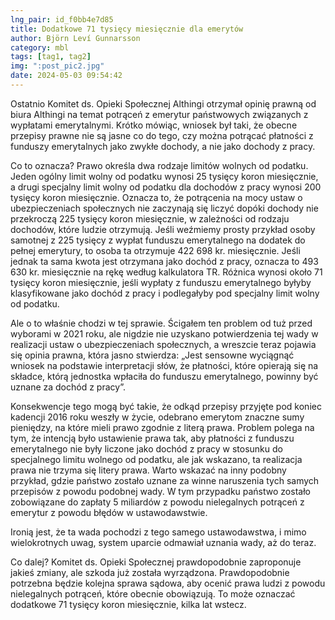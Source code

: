 ```yaml
---
lng_pair: id_f0bb4e7d85
title: Dodatkowe 71 tysięcy miesięcznie dla emerytów
author: Björn Leví Gunnarsson
category: mbl
tags: [tag1, tag2]
img: ":post_pic2.jpg"
date: 2024-05-03 09:54:42
---
```


Ostatnio Komitet ds. Opieki Społecznej Althingi otrzymał opinię prawną od biura Althingi na temat potrąceń z emerytur państwowych związanych z wypłatami emerytalnymi. Krótko mówiąc, wniosek był taki, że obecne przepisy prawne nie są jasne co do tego, czy można potrącać płatności z funduszy emerytalnych jako zwykłe dochody, a nie jako dochody z pracy.

Co to oznacza? Prawo określa dwa rodzaje limitów wolnych od podatku. Jeden ogólny limit wolny od podatku wynosi 25 tysięcy koron miesięcznie, a drugi specjalny limit wolny od podatku dla dochodów z pracy wynosi 200 tysięcy koron miesięcznie. Oznacza to, że potrącenia na mocy ustaw o ubezpieczeniach społecznych nie zaczynają się liczyć dopóki dochody nie przekroczą 225 tysięcy koron miesięcznie, w zależności od rodzaju dochodów, które ludzie otrzymują. Jeśli weźmiemy prosty przykład osoby samotnej z 225 tysięcy z wypłat funduszu emerytalnego na dodatek do pełnej emerytury, to osoba ta otrzymuje 422 698 kr. miesięcznie. Jeśli jednak ta sama kwota jest otrzymana jako dochód z pracy, oznacza to 493 630 kr. miesięcznie na rękę według kalkulatora TR. Różnica wynosi około 71 tysięcy koron miesięcznie, jeśli wypłaty z funduszu emerytalnego byłyby klasyfikowane jako dochód z pracy i podlegałyby pod specjalny limit wolny od podatku.

Ale o to właśnie chodzi w tej sprawie. Ścigałem ten problem od tuż przed wyborami w 2021 roku, ale nigdzie nie uzyskano potwierdzenia tej wady w realizacji ustaw o ubezpieczeniach społecznych, a wreszcie teraz pojawia się opinia prawna, która jasno stwierdza: „Jest sensowne wyciągnąć wniosek na podstawie interpretacji słów, że płatności, które opierają się na składce, którą jednostka wpłaciła do funduszu emerytalnego, powinny być uznane za dochód z pracy”.

Konsekwencje tego mogą być takie, że odkąd przepisy przyjęte pod koniec kadencji 2016 roku weszły w życie, odebrano emerytom znaczne sumy pieniędzy, na które mieli prawo zgodnie z literą prawa. Problem polega na tym, że intencją było ustawienie prawa tak, aby płatności z funduszu emerytalnego nie były liczone jako dochód z pracy w stosunku do specjalnego limitu wolnego od podatku, ale jak wskazano, ta realizacja prawa nie trzyma się litery prawa. Warto wskazać na inny podobny przykład, gdzie państwo zostało uznane za winne naruszenia tych samych przepisów z powodu podobnej wady. W tym przypadku państwo zostało zobowiązane do zapłaty 5 miliardów z powodu nielegalnych potrąceń z emerytur z powodu błędów w ustawodawstwie.

Ironią jest, że ta wada pochodzi z tego samego ustawodawstwa, i mimo wielokrotnych uwag, system uparcie odmawiał uznania wady, aż do teraz.

Co dalej? Komitet ds. Opieki Społecznej prawdopodobnie zaproponuje jakieś zmiany, ale szkoda już została wyrządzona. Prawdopodobnie potrzebna będzie kolejna sprawa sądowa, aby ocenić prawa ludzi z powodu nielegalnych potrąceń, które obecnie obowiązują. To może oznaczać dodatkowe 71 tysięcy koron miesięcznie, kilka lat wstecz.

